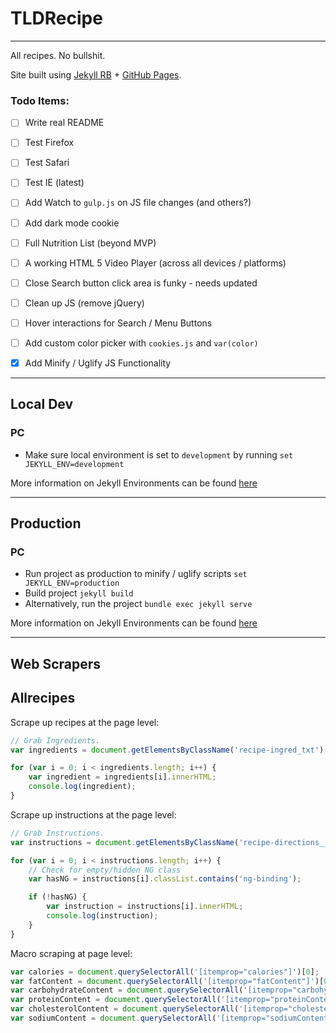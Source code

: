 # TLDRecipe
---
All recipes. No bullshit.

Site built using [Jekyll RB](https://jekyllrb.com/) + [GitHub Pages](https://pages.github.com/).


### Todo Items:
- [ ] Write real README
- [ ] Test Firefox
- [ ] Test Safari
- [ ] Test IE (latest)
- [ ] Add Watch to `gulp.js` on JS file changes (and others?)
- [ ] Add dark mode cookie
- [ ] Full Nutrition List (beyond MVP)
- [ ] A working HTML 5 Video Player (across all devices / platforms)
- [ ] Close Search button click area is funky - needs updated
- [ ] Clean up JS (remove jQuery)
- [ ] Hover interactions for Search / Menu Buttons
- [ ] Add custom color picker with `cookies.js` and `var(color)`
- [x] Add Minify / Uglify JS Functionality


---
## Local Dev
### PC
- Make sure local environment is set to `development` by running `set JEKYLL_ENV=development`

More information on Jekyll Environments can be found [here](https://jekyllrb.com/docs/configuration/environments/)

---
## Production
### PC
- Run project as production to minify / uglify scripts `set JEKYLL_ENV=production`
- Build project `jekyll build`
- Alternatively, run the project `bundle exec jekyll serve`

More information on Jekyll Environments can be found [here](https://jekyllrb.com/docs/configuration/environments/)


---
## Web Scrapers

## Allrecipes
Scrape up recipes at the page level:
```javascript
// Grab Ingredients.
var ingredients = document.getElementsByClassName('recipe-ingred_txt');

for (var i = 0; i < ingredients.length; i++) {
    var ingredient = ingredients[i].innerHTML;
    console.log(ingredient);
}
```

Scrape up instructions at the page level:

```javascript
// Grab Instructions.
var instructions = document.getElementsByClassName('recipe-directions__list--item');

for (var i = 0; i < instructions.length; i++) {
    // Check for empty/hidden NG class
    var hasNG = instructions[i].classList.contains('ng-binding');

    if (!hasNG) {
        var instruction = instructions[i].innerHTML;
        console.log(instruction);
    }
}
```

Macro scraping at page level:
```javascript
var calories = document.querySelectorAll('[itemprop="calories"]')[0];
var fatContent = document.querySelectorAll('[itemprop="fatContent"]')[0];
var carbohydrateContent = document.querySelectorAll('[itemprop="carbohydrateContent"]')[0];
var proteinContent = document.querySelectorAll('[itemprop="proteinContent"]')[0];
var cholesterolContent = document.querySelectorAll('[itemprop="cholesterolContent"]')[0];
var sodiumContent = document.querySelectorAll('[itemprop="sodiumContent"]')[0];
```
